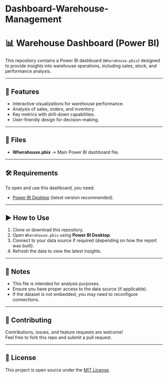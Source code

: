 # Dashboard-Warehouse-Management
# 📊 Warehouse Dashboard (Power BI)

This repository contains a Power BI dashboard (`Wherahouse.pbix`) designed to provide insights into warehouse operations, including sales, stock, and performance analysis.

---

## 🚀 Features
- Interactive visualizations for warehouse performance.
- Analysis of sales, orders, and inventory.
- Key metrics with drill-down capabilities.
- User-friendly design for decision-making.

---

## 📂 Files
- **Wherahouse.pbix** → Main Power BI dashboard file.

---

## 🛠️ Requirements
To open and use this dashboard, you need:
- [Power BI Desktop](https://powerbi.microsoft.com/desktop/) (latest version recommended).

---

## ▶️ How to Use
1. Clone or download this repository.
2. Open `Wherahouse.pbix` using **Power BI Desktop**.
3. Connect to your data source if required (depending on how the report was built).
4. Refresh the data to view the latest insights.

---

## 📝 Notes
- This file is intended for analysis purposes.
- Ensure you have proper access to the data source (if applicable).
- If the dataset is not embedded, you may need to reconfigure connections.

---

## 🤝 Contributing
Contributions, issues, and feature requests are welcome!  
Feel free to fork this repo and submit a pull request.

---

## 📜 License
This project is open source under the [MIT License](LICENSE).
